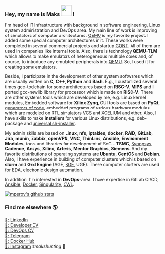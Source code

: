 ### Hey, my name is Maks <img src="https://media.giphy.com/media/hvRJCLFzcasrR4ia7z/giphy.gif" width=35 > !

I'm head of IT Infrastructure with background in software engineering, Linux system administration and DevOps area. My main line of work is improving of simulators of computer architectures. [QEMU](https://www.qemu.org/) is my favorite project. I added some special computer architectures in it. These works were completed in several commercial projects and startup [GONT](https://github.com/gontchain/). All of them are used in companies like internal tools. Also, there is technology **QEMU-TLM** which allows to make emulators of heterogeneous multiple cores and, of course, to introduce any emulated peripherals into [QEMU](https://github.com/mperov/diplomaMIPT/blob/master/diploma.pdf). So, I used it for creating some emulators.

Beside, I participate in the development of other system softwares which are usually written on **C**, **C++**, **Python** and **Bash**. E.g., I customized several times gcc-toolchain for some architectures based on **RISC-V**, **MIPS** and I ported gcc-newlib library for processor which is made on **RISC-V**. There are other systems tools which are developed by me, e.g. Linux kernel modules, Embedded software for **Xilinx Zynq**, GUI tools are based on **PyQt**, [generators of code](https://github.com/mperov/generatorConstructionsC), embedded programs of various hardware modules which are modeled on RTL simulators [VCS](https://github.com/mperov/fixSegfaultVCS) and XCELIUM and other.  Also, I have skills to make **installers** for various Linux distributions, e.g. deb-package and [universal sh-installer](https://github.com/mperov/universalInstaller).

My admin skills are based on **Linux**, **nfs**, **iptables**, **docker**, **RAID**, **GitLab**, **Jira**, **munin**, **Zabbix**, **openVPN**, **VNC**, **ThinLinc**, **Ansible**, **Environment Modules**, tools and libraries for development of SoC - **TSMC**, [Synopsys](https://github.com/mperov/fixSegfaultVCS), **Cadence**, **Ansys**, **Xilinx**, **Arteris**, **Mentor Graphics**, **Siemens**.
And my favorite distributions of operating systems are **Ubuntu**, **CentOS** and **Debian**.  
Also, I have experience in building of computer clusters which is based on **slurm** and **Grid Engine** (AGE, [SGE](https://github.com/daimh/sge), UGE). These computer clusters are used for EDA, electronic design automation.

In addition, I'm interested in **DevOps**-area. I have expertise in GitLab CI/CD, [Ansible](https://github.com/mperov/ansible-mipt), [Docker](https://github.com/mperov/telegramInformant), [Singularity](https://docs.sylabs.io/guides/3.10/user-guide/quick_start.html), [CWL](https://www.commonwl.org/).

[![mperov's github stats](https://github-readme-stats.vercel.app/api?username=mperov&count_private=true&show_icons=true)](https://github.com/mperov)

### Find me elsewhere 🌎

[💼: LinkedIn](https://www.linkedin.com/in/mperov) <br>
[💼: Developer CV](https://hh.ru/resume/fdcb1123ff01b2cb510039ed1f656d626c416c) <br>
[💼: DevOps CV](https://hh.ru/resume/f22c3925ff08e39eb80039ed1f45646a63336f) <br>
[:iphone:: Telegram](https://t.me/maksimnp) <br>
[:whale:: Docker Hub](https://hub.docker.com/u/mperov) <br>
[📸: Instagram](https://instagram.com/maksim.n.p)  _#makshunting_ :feet: <br>
